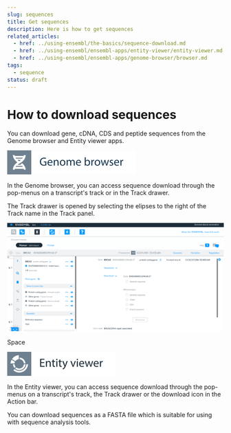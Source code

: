 ```yaml
---
slug: sequences
title: Get sequences
description: Here is how to get sequences
related_articles:
  - href: ../using-ensembl/the-basics/sequence-download.md
  - href: ../using-ensembl/ensembl-apps/entity-viewer/entity-viewer.md
  - href: ../using-ensembl/ensembl-apps/genome-browser/browser.md
tags:
  - sequence
status: draft
---
```


# How to download sequences

You can download gene, cDNA, CDS and peptide sequences from the Genome browser and Entity viewer apps.

![](../../img/id-genome-browser.svg)

In the Genome browser, you can access sequence download through the pop-menus on a transcript's track or in the Track drawer.

The Track drawer is opened by selecting the elipses to the right of the Track name in the Track panel.

![Genome browser drawer revealing download ](media/sequence-download-genome-browser.png)

Space

![](../../img/id-entity-viewer.svg)

In the Entity viewer, you can access sequence download through the pop-menus on a transcript's track, the Track drawer or the download icon in the Action bar.

You can download sequences as a FASTA file which is suitable for using with sequence analysis tools.



